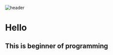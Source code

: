 ![header](https://capsule-render.vercel.app/api?type=waving&color=gradient&height=200&section=header&text=Hi%20there!&fontSize=90)

# Hello

## This is beginner of programming





